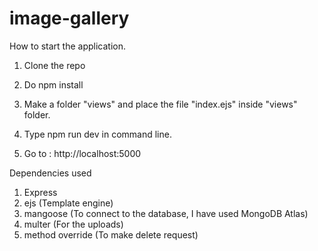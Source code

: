 # image-gallery

How to start the application.

1) Clone the repo

2) Do npm install

3) Make a folder "views" and place the file "index.ejs" inside "views" folder.

4) Type npm run dev in command line.

6) Go to : http://localhost:5000

Dependencies used 

1) Express 
2) ejs (Template engine)
3) mangoose (To connect to the database, I have used MongoDB Atlas)
4) multer (For the uploads)
5) method override (To make delete request)

